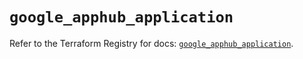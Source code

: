 # `google_apphub_application`

Refer to the Terraform Registry for docs: [`google_apphub_application`](https://registry.terraform.io/providers/hashicorp/google/5.34.0/docs/resources/apphub_application).
